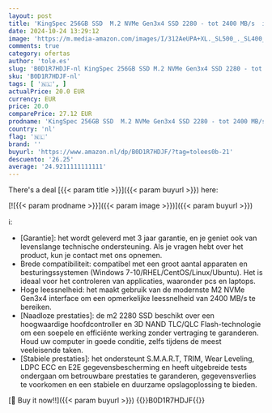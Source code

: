 ```yaml
---
layout: post
title: 'KingSpec 256GB SSD  M.2 NVMe Gen3x4 SSD 2280 - tot 2400 MB/s  interne SSD harde schijf met 3D NAND Flash  compatibel met desktop en laptop'
date: 2024-10-24 13:29:12
image: 'https://m.media-amazon.com/images/I/312AeUPA+XL._SL500_._SL400_.jpg'
comments: true
category: ofertas
author: 'tole.es'
slug: 'B0D1R7HDJF-nl KingSpec 256GB SSD M.2 NVMe Gen3x4 SSD 2280 - tot 2400...'
sku: 'B0D1R7HDJF-nl'
tags: [ '🇳🇱', ]
actualPrice: 20.0 EUR
currency: EUR
price: 20.0
comparePrice: 27.12 EUR
prodname: 'KingSpec 256GB SSD  M.2 NVMe Gen3x4 SSD 2280 - tot 2400 MB/s  interne SSD harde schijf met 3D NAND Flash  compatibel met desktop en laptop'
country: 'nl'
flag: '🇳🇱'
brand: ''
buyurl: 'https://www.amazon.nl/dp/B0D1R7HDJF/?tag=tolees0b-21'
descuento: '26.25'
average: '24.9211111111111'
---
```


There's a deal [{{< param title >}}]({{< param buyurl >}})  here:

[![{{< param prodname >}}]({{< param image >}})]({{< param buyurl >}})

ℹ️:

- [Garantie]: het wordt geleverd met 3 jaar garantie, en je geniet ook van levenslange technische ondersteuning. Als je vragen hebt over het product, kun je contact met ons opnemen.
- Brede compatibiliteit: compatibel met een groot aantal apparaten en besturingssystemen (Windows 7-10/RHEL/CentOS/Linux/Ubuntu). Het is ideaal voor het controleren van applicaties, waaronder pcs en laptops.
- Hoge leessnelheid: het maakt gebruik van de modernste M2 NVMe Gen3x4 interface om een opmerkelijke leessnelheid van 2400 MB/s te bereiken.
- [Naadloze prestaties]: de m2 2280 SSD beschikt over een hoogwaardige hoofdcontroller en 3D NAND TLC/QLC Flash-technologie om een soepele en efficiënte werking zonder vertraging te garanderen. Houd uw computer in goede conditie, zelfs tijdens de meest veeleisende taken.
- [Stabiele prestaties]: het ondersteunt S.M.A.R.T, TRIM, Wear Leveling, LDPC ECC en E2E gegevensbescherming en heeft uitgebreide tests ondergaan om betrouwbare prestaties te garanderen, gegevensverlies te voorkomen en een stabiele en duurzame opslagoplossing te bieden.

[🛒 Buy it now!!]({{< param buyurl >}})
{{<world>}}B0D1R7HDJF{{</world>}}
